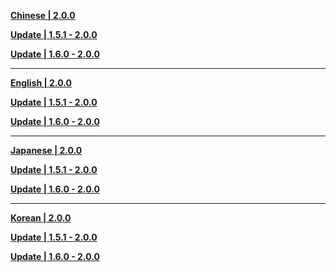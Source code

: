 **[Chinese | 2.0.0](https://hk4e-download.oss-cn-shanghai.aliyuncs.com/client_app/pc_mihoyo/20210721_3aacc245ccfe47c7/Audio_Chinese_2.0.0.zip)**

**[Update | 1.5.1 - 2.0.0](https://hk4e-download.oss-cn-shanghai.aliyuncs.com/client_app/update/hk4e_cn/18/zh-cn_1.5.1_2.0.0_diff_fYXCx4RSwrubmKVo.zip)**

**[Update | 1.6.0 - 2.0.0](https://hk4e-download.oss-cn-shanghai.aliyuncs.com/client_app/update/hk4e_cn/18/zh-cn_1.6.0_2.0.0_diff_0mYpgH2U5TPRjoka.zip)**

---

**[English | 2.0.0](https://hk4e-download.oss-cn-shanghai.aliyuncs.com/client_app/pc_mihoyo/20210721_3aacc245ccfe47c7/Audio_English(US)_2.0.0.zip)**

**[Update | 1.5.1 - 2.0.0](https://hk4e-download.oss-cn-shanghai.aliyuncs.com/client_app/update/hk4e_cn/18/en-us_1.5.1_2.0.0_diff_PojINd5kDvUiO012.zip)**

**[Update | 1.6.0 - 2.0.0](https://hk4e-download.oss-cn-shanghai.aliyuncs.com/client_app/update/hk4e_cn/18/en-us_1.6.0_2.0.0_diff_KHxh8fB6mLz0PjE7.zip)**

---

**[Japanese | 2.0.0](https://hk4e-download.oss-cn-shanghai.aliyuncs.com/client_app/pc_mihoyo/20210721_3aacc245ccfe47c7/Audio_Japanese_2.0.0.zip)**

**[Update | 1.5.1 - 2.0.0](https://hk4e-download.oss-cn-shanghai.aliyuncs.com/client_app/update/hk4e_cn/18/ja-jp_1.5.1_2.0.0_diff_izZxrbCVAM2P0F1G.zip)**

**[Update | 1.6.0 - 2.0.0](https://hk4e-download.oss-cn-shanghai.aliyuncs.com/client_app/update/hk4e_cn/18/ja-jp_1.6.0_2.0.0_diff_uyn3OiEvBPYm96MA.zip)**

---

**[Korean | 2.0.0](https://hk4e-download.oss-cn-shanghai.aliyuncs.com/client_app/pc_mihoyo/20210721_3aacc245ccfe47c7/Audio_Korean_2.0.0.zip)**

**[Update | 1.5.1 - 2.0.0](https://hk4e-download.oss-cn-shanghai.aliyuncs.com/client_app/update/hk4e_cn/18/ko-kr_1.5.1_2.0.0_diff_U4qRYTBiVDf6OJEy.zip)**

**[Update | 1.6.0 - 2.0.0](https://hk4e-download.oss-cn-shanghai.aliyuncs.com/client_app/update/hk4e_cn/18/ko-kr_1.6.0_2.0.0_diff_BbgEkio01XD84xKY.zip)**
